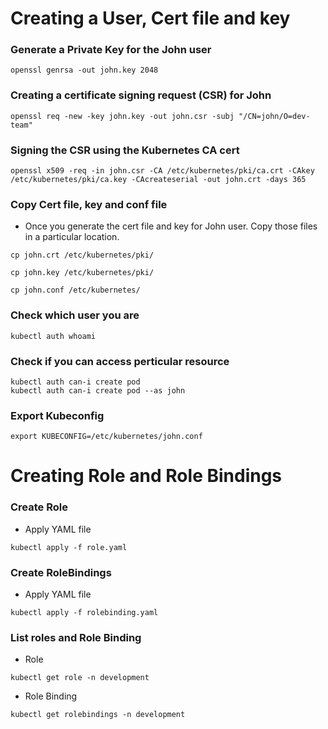 # Creating a User, Cert file and key

### Generate a Private Key for the John user
```
openssl genrsa -out john.key 2048
```
###  Creating a certificate signing request (CSR) for John
```
openssl req -new -key john.key -out john.csr -subj "/CN=john/O=dev-team"
```
### Signing the CSR using the Kubernetes CA cert
```
openssl x509 -req -in john.csr -CA /etc/kubernetes/pki/ca.crt -CAkey /etc/kubernetes/pki/ca.key -CAcreateserial -out john.crt -days 365
```
### Copy Cert file, key and conf file
- Once you generate the cert file and key for John user. Copy those files in a particular location.
```
cp john.crt /etc/kubernetes/pki/
```
```
cp john.key /etc/kubernetes/pki/
```
```
cp john.conf /etc/kubernetes/
```
### Check which user you are
```
kubectl auth whoami
```
### Check if you can access perticular resource
```
kubectl auth can-i create pod
kubectl auth can-i create pod --as john
```
### Export Kubeconfig
```
export KUBECONFIG=/etc/kubernetes/john.conf
```

# Creating Role and Role Bindings

### Create Role
- Apply YAML file
```
kubectl apply -f role.yaml
```
### Create RoleBindings
- Apply YAML file
```
kubectl apply -f rolebinding.yaml
```
### List roles and Role Binding
- Role
```
kubectl get role -n development
```
- Role Binding
```
kubectl get rolebindings -n development
```
